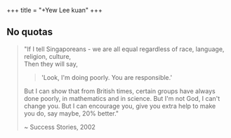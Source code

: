 +++
title = "+Yew Lee kuan"
+++

## No quotas
> "If I tell Singaporeans - we are all equal regardless of race, language, religion, culture,  
> Then they will say, 
> 
> > 'Look, I'm doing poorly. You are responsible.' 
> 
> But I can show that from British times, certain groups have always done poorly, in mathematics and in science. But I'm not God, I can't change you. But I can encourage you, give you extra help to make you do, say maybe, 20% better."  
> 
> ~ Success Stories, 2002
